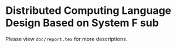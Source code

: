 # Distributed Computing Language Design Based on System F sub

Please view `doc/report.tex` for more descriptions.
